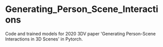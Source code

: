 # Generating_Person_Scene_Interactions
Code and trained models for 2020 3DV paper 'Generating Person-Scene Interactions in 3D Scenes' in Pytorch.

